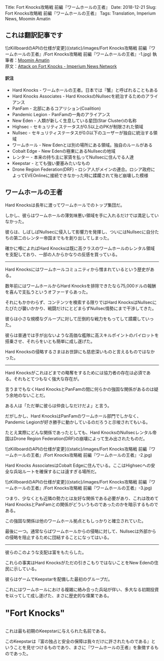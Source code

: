 Title: Fort Knocks攻略戦 前編『ワームホールの王者』
Date: 2018-12-21
Slug: Fort Knocks攻略戦 前編『ワームホールの王者』
Tags: Translation, Imperium News, Moomin Amatin


## これは翻訳記事です
![zKillboardのAPIの仕様が変更]({static}/images/Fort Knocks攻略戦 前編『ワームホールの王者』/Fort Knocks攻略戦 前編『ワームホールの王者』-1.jpg)
執筆者：[Moomin Amatin](https://imperium.news/author/moomin-amatin/)  
原文：[Attack on Fort Knocks - Imperium News Network](https://imperium.news/attack-on-fort-knocks/)


#### 訳注
- Hard Knocks - ワームホールの王者。日本では『蟹』と呼ばれることもある
- Hard Knocks Associates - Hard KnocksのNullsecを統治するためのアライアンス
- PanFam - 北部にあるコアリション(Coalition)
- Pandemic Legion - PanFamの一角のアライアンス
- New Eden - 人類が新しく生息している星団(Star Cluster)の名称
- Highsec - セキュリティステータスが0.5以上のPKが制限された領域
- Nullsec - セキュリティステータスが0.0以下のユーザーが独自に統治する領域
- ワームホール - New Edenとは別の場所にある領域。独自のルールがある
- Cobalt Edge - New Edenの極東にあるNullsecの地域
- レンター - 本来の持ち主に家賃を払ってNullsecに住んでる人達
- Keepstar - とても強い要塞みたいなもの
- Drone Region Federation(DRF) - ロシア人がメインの連合。ロシア政府によってEVEOnlineに接続できなかった時に蹂躙されて殆ど崩壊した模様


## ワームホールの王者

Hard Knocksは長年に渡ってワームホールでのトップ集団だ。

しかし、彼らはワームホールの薄気味悪い領域を手に入れるだけでは満足していなかった。

彼らは、しばしばNullsecに侵入して影響力を発揮し、ついにはNullsecに自分たちの第二のレンター帝国までもを創り出してしまった。

確かに噂によればHard Knocksは既に高クラスのワームホールのレンタル領域を支配しており、一部の人からかなりの反感を買っている。

---

Hard Knocksにはワームホールコミュニティから憎まれているという歴史がある。

数年前にはワームホールからHard Knocksを排除できたなら75,000ドルの報酬を喜んで支払うというオファーすらあった。

それにもかかわらず、コンテンツを検索する限りではHard KnocksはNullsecにたびたび襲いかかり、戦闘だけにとどまらずNullsec情勢にまで干渉してきた。

彼らは小さな規模なグループに対して圧倒的な戦力をもってして蹂躙していった。

彼らは普通では手が出ないような高価な艦隊に高スキルポイントのパイロットを搭乗させ、それらをいとも簡単に成し遂げた。

Hard Knocksの侵略するさまはお世辞にも慈悲深いものと言えるものではなかった。

---

Hard Knocksがこれほどまでの略奪をするためには協力者の存在は必須である。それもとてつもなく強大な存在が。

言うまでもなくHard KnocksとPanFamの間に何らかの強固な関係があるのは疑う余地のないことだ。

ある人は「ただ単に彼らは仲良しなだけだよ」と言う。

だがしかし、Hard KnocksはPanFamのワームホール部門でしかなく、Pandemic Legionが好き勝手に動かしているのだろうと示唆されてもいる。

たとえ実際にどんな関係であったとしても、Hard KnocksのNullsecレンタル帝国はDrone Region Federation(DRF)の崩壊によって生み出されたものだ。

![zKillboardのAPIの仕様が変更]({static}/images/Fort Knocks攻略戦 前編『ワームホールの王者』/Fort Knocks攻略戦 前編『ワームホールの王者』-2.jpg)

Hard Knocks AssociatesはCobalt Edgeに住んでいる。ここはHighsecへの安全な兵站ルートを確保するには遠すぎる場所だ。

![zKillboardのAPIの仕様が変更]({static}/images/Fort Knocks攻略戦 前編『ワームホールの王者』/Fort Knocks攻略戦 前編『ワームホールの王者』-3.jpg)

つまり、少なくとも近隣の勢力とは友好な関係である必要があり、これは改めてHard KnocksとPanFamとの関係がどういうものであったのかを暗示するものである。

この強固な関係は他のワームホール拠点ともしっかりと確立されていた。

最後に一つ。通常ならばワームホールからの侵略に対して、Nullsecは外部からの侵略を阻止するために団結することになってはいる。

---

彼らのこのような支配は富をもたらした。

これらの事実はHard Knocksがただの引きこもりではないことをNew Edenの住民に示している。

彼らはゲームでKeepstarを配備した最初のグループだ。

これにはワームホールにおける複雑に絡み合った兵站が伴い、多大なる初期投資を以ってして成し遂げた、まさに歴史的な偉業である。

<br />
<span style="font-size: 200%; font-weight: bold">"Fort Knocks"</span>
<br />
<br />

これは最も初期のKeepstarに与えられた名前である。

このKeepstarは『富の独占と安全の保障は我々だけに許されたものである』ということを見せつけるものであり、まさに『ワームホールの王者』を象徴するものであった。